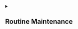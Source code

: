 
<details><summary><h2>Routine Maintenance</h2></summary>

  [3](https://github.com/AV-ghub/PostgreSQL/blob/main/998%20Books/List.md).[160]

  ### Transaction visibility with multiversion concurrency control
  #### Visibility computation internals
  The **essence of MVCC**: each database client session is allowed to make changes to a table, but it doesn't become visible to other sessions until the transaction
commits. 
  #### [Transaction ID wraparound](https://postgrespro.ru/docs/postgresql/16/routine-vacuuming#VACUUM-FOR-WRAPAROUND)
  The implementation of MVCC in PostgreSQL uses a transaction ID that is 32 bits in size.   
  A signed 32-bit number can only handle a range of about **2 billion transactions** before rolling over to zero.  
  
  The way that the 32-bit XID is mapped to handle many billions of transactions is that **each table and database has a reference XID**, **and every other XID is relative to it**.   
  This gives an effective range of 2 billion transactions before and after that value.   
  You can see how old these reference XID numbers are relative to current activity, starting with the oldest active entries, like this:
  ```
  SELECT relname,age(relfrozenxid) FROM pg_class WHERE relkind='r'
  ORDER BY age(relfrozenxid) DESC;
  SELECT datname,age(datfrozenxid) FROM pg_database ORDER BY
  age(datfrozenxid) DESC;
  ```
  ```
  SELECT c.oid::regclass as table_name,
         greatest(age(c.relfrozenxid),age(t.relfrozenxid)) as age
  FROM pg_class c
  LEFT JOIN pg_class t ON c.reltoastrelid = t.oid
  WHERE c.relkind IN ('r', 'm');
  
  SELECT datname, age(datfrozenxid) FROM pg_database;
  ```
  
  #### [Регламентная очистка](https://postgrespro.ru/docs/postgresql/16/runtime-config-autovacuum#RUNTIME-CONFIG-AUTOVACUUM)

  One of the things VACUUM does is **push forward the frozen value** once a threshold of transactions have passed, set by the autovacuum setting as [autovacuum_freeze_max_age](https://postgrespro.ru/docs/postgresql/16/runtime-config-autovacuum#GUC-AUTOVACUUM-FREEZE-MAX-AGE). This maintenance is also critical to cleaning up the commit log information stored in the pg_xact directory.  
  Some transactions **will fall off** the back here, if they have a **transaction ID so old** that it can't be represented relative to the new reference values.   
  These will have their XID replaced by a special magic value called the FrozenXID. Once that happens, those transactions will appear in the past relative to all active transactions.
  
  The values for these parameters are set very conservatively by default--things start to be frozen after only **200 million transactions**, even though wraparound isn't a concern until **2 billion**.   
  One reason for this is to keep the commit log disk space from growing excessively.  
  At the default value, it should never take up more than **50 MB**, while increasing the free age to its maximum (2 billion) will instead use up **to 500 MB** of space.   
  If you have large tables where that disk usage is trivial and you don't need to run vacuum regularly in order to reclaim space, **increasing the maximum free age parameters can be helpful** to keep autovacuum from doing more work than it has to in freezing your tables.

  Если по какой-либо причине автоочистка не может вычистить старые значения XID из таблицы, система начинает выдавать предупреждающие сообщения, когда самое старое значение XID в базе данных оказывается в **сорока миллионах транзакций** от точки зацикливания.   
  Если эти предупреждения игнорировать, система отключится и не будет начинать никаких транзакций, как только до точки зацикливания останется **менее трёх миллионов транзакций**.   
  В этом состоянии любые уже выполняемые транзакции могут продолжаться, но могут быть запущены лишь транзакции только для чтения.   
  Команду VACUUM по-прежнему можно запускать в обычном режиме.   
  
  Выполните следующие действия:
  1. Разберите старые подготовленные транзакции. Их можно найти, проверив **pg_prepared_xacts** на наличие строк с большим значением age(transactionid). Такие транзакции следует фиксировать или отменять.
  2. Завершите длительные открытые транзакции. Их можно найти, проверив **pg_stat_activity** на наличие строк с большим значением age(backend_xid) или age(backend_xmin). Такие транзакции следует фиксировать или отменять, либо можно **завершить сеанс с помощью pg_terminate_backend**.
  3. Удалите все старые слоты репликации. Используйте **pg_stat_replication**, чтобы найти слоты с большим значением age(xmin) или age(catalog_xmin). Во многих случаях такие слоты создавались для репликации на серверы, которых уже нет или которые давно не работают. Если удалить слот для сервера, который всё ещё существует и может по-прежнему пытаться подключиться к этому слоту, возможно, эту реплику придётся пересоздать.
  4. Выполните **VACUUM** в целевой базе данных. Проще всего использовать VACUUM для всей базы данных. Чтобы сократить время выполнения, также можно вручную выполнить команды VACUUM для таблиц с самым старым relminxid. Не используйте VACUUM FULL в этом сценарии, поскольку для него требуется XID и, следовательно, произойдёт сбой, за исключением режима суперпользователя, где напротив будет обрабатываться XID и, таким образом, увеличится риск зацикливания счётчика идентификатора транзакции. Не используйте VACUUM FREEZE, поскольку при этом выполнится объём работы, который будет больше минимально необходимого для восстановления нормального функционирования.
  5. После восстановления нормальной работы проверьте, что **автоочистка** правильно настроена в целевой базе данных, чтобы избежать проблем в будущем.

  В PostgreSQL имеется не обязательная, но настоятельно рекомендуемая к использованию функция, называемая [автоочисткой](https://postgrespro.ru/docs/postgresql/16/routine-vacuuming#AUTOVACUUM), предназначение которой — автоматизировать выполнение команд VACUUM и ANALYZE.   
  Автоочистка будет работать, только если параметр [track_counts](https://postgrespro.ru/docs/postgresql/16/runtime-config-statistics#GUC-TRACK-COUNTS) имеет значение true.   
  Этот контролирующий процесс распределяет работу по времени, стараясь запускать рабочий процесс для каждой базы данных каждые [autovacuum_naptime](https://postgrespro.ru/docs/postgresql/16/runtime-config-autovacuum#GUC-AUTOVACUUM-NAPTIME) секунд.   
  > Если всего имеется N баз данных, новый рабочий процесс будет запускаться каждые **autovacuum_naptime/N** секунд.

  Одновременно могут выполняться до [autovacuum_max_workers](https://postgrespro.ru/docs/postgresql/16/runtime-config-autovacuum#GUC-AUTOVACUUM-MAX-WORKERS) рабочих процессов.   
  Для отслеживания действий рабочих процессов можно установить параметр [log_autovacuum_min_duration](https://postgrespro.ru/docs/postgresql/16/runtime-config-logging#GUC-LOG-AUTOVACUUM-MIN-DURATION).    
  Число рабочих процессов для одной базы не ограничивается, при этом каждый процесс старается не повторять работу, только что выполненную другими.   
  Заметьте, что в ограничениях [max_connections](https://postgrespro.ru/docs/postgresql/16/runtime-config-connection#GUC-MAX-CONNECTIONS) или [superuser_reserved_connections](https://postgrespro.ru/docs/postgresql/16/runtime-config-connection#GUC-SUPERUSER-RESERVED-CONNECTIONS) число выполняющихся рабочих процессов не учитывается.   
  Базовый порог очистки при добавлении и коэффициент доли для очистки при добавлении определяются параметрами [autovacuum_vacuum_insert_threshold](https://postgrespro.ru/docs/postgresql/16/runtime-config-autovacuum#GUC-AUTOVACUUM-VACUUM-INSERT-THRESHOLD) и [autovacuum_vacuum_insert_scale_factor](https://postgrespro.ru/docs/postgresql/16/runtime-config-autovacuum#GUC-AUTOVACUUM-VACUUM-INSERT-SCALE-FACTOR), соответственно.  
  > Для таблиц, в которых выполняются в основном операции INSERT и практически не выполняются UPDATE/DELETE, может иметь смысл уменьшить параметр таблицы [autovacuum_freeze_min_age](https://postgrespro.ru/docs/postgresql/16/sql-createtable#RELOPTION-AUTOVACUUM-FREEZE-MIN-AGE), так как это позволит замораживать кортежи раньше.

  > В **секционированных таблицах** кортежи не хранятся напрямую и, следовательно, **не обрабатываются автоочисткой**. (Автоочистка обрабатывает секции таблицы так же, как и другие таблицы.) К сожалению, это означает, что **автоочистка не запускает ANALYZE для секционированных таблиц**, в результате чего **создаются неоптимальные планы** для запросов, ссылающихся на статистику секционированных таблиц. Эту проблему можно обойти, **вручную запуская ANALYZE для секционированных таблиц при их первом заполнении, а также всякий раз, когда распределение данных в их секциях существенно меняется**.

   **Автоочистка не обрабатывает временные таблицы**. Поэтому очистку и сбор статистики в них нужно производить с помощью SQL-команд в обычном сеансе.

  Используемые по умолчанию пороговые значения и коэффициенты берутся из postgresql.conf, однако их (и многие другие параметры, управляющие автоочисткой) можно переопределить для каждой таблицы; за подробностями обратитесь к разделу [Параметры хранения](https://postgrespro.ru/docs/postgresql/16/sql-createtable#SQL-CREATETABLE-STORAGE-PARAMETERS).   
  Если какие-либо значения определены **через параметры хранения таблицы**, при обработке этой таблицы **действуют они**, а в противном случае — глобальные параметры.

  Когда выполняются несколько рабочих процессов, [параметры задержки автоочистки по стоимости](https://postgrespro.ru/docs/postgresql/16/runtime-config-resource#RUNTIME-CONFIG-RESOURCE-VACUUM-COST) «распределяются» между всеми этими процессами, так что общее воздействие на систему остаётся неизменным, независимо от их числа. Однако этот алгоритм распределения нагрузки **не учитывает процессы**, обрабатывающие таблицы **с индивидуальными значениями параметров хранения autovacuum_vacuum_cost_delay и autovacuum_vacuum_cost_limit**.

  Рабочие процессы автоочистки обычно не мешают выполнению других команд. Если какой-либо **процесс попытается получить блокировку**, конфликтующую с блокировкой SHARE UPDATE EXCLUSIVE, которая удерживается в ходе автоочистки, **автоочистка прервётся и процесс получит нужную ему блокировку**. Однако если автоочистка выполняется для предотвращения зацикливания идентификаторов транзакций (т. е. описание запроса автоочистки в представлении pg_stat_activity заканчивается на (to prevent wraparound)), автоочистка не прерывается без ручного вмешательства.

  > При частом выполнении таких команд, как **ANALYZE**, которые затребуют блокировки, конфликтующие с SHARE UPDATE EXCLUSIVE, может получиться так, что **автоочистка не будет успевать завершаться** в принципе.
 
  #### [System Information Functions and Operators](https://www.postgresql.org/docs/current/functions-info.html)

  ### Vacuum
  
  **Cleaning up** after all these situations that produce dead rows (UPDATE, DELETE, ROLLBACK) is the job for an operation named **vacuuming**.  
  Each database **row** includes **status flags** called hint bits that track whether the transaction that updated the xmin or xmax values is known to be committed or aborted.  
  > The actual commit logs (**pg_xact** and sometimes pg_subtrans) are **consulted** to confirm the hint bits' transaction states.

  Vacuum does a scan of each table and index, looking for rows that can **no longer be visible**.   
  Once the **free space map** for a table has entries on it, **new allocations** for this table will **reuse that existing space** when possible, **rather than allocating new** space from the operating system.   
  In most situations, vacuum will **never release disk space**.   
  A **large deletion** of historical data is one way to **end up with** a table with **lots of free space at its beginning**.   

  PostgreSQL 9.0 has introduced a rewritten VACUUM FULL command that is modeled on the [CLUSTER](https://postgrespro.ru/docs/postgresql/16/sql-cluster) implementation of earlier versions.   
  
  Sometimes the transaction takes too long and holds the tuples for a very long time.   
  Configuration parameter [old_snapshot_threshold](https://postgrespro.ru/docs/postgresql/16/runtime-config-resource#GUC-OLD-SNAPSHOT-THRESHOLD) can be configured to specify **how long this snapshot is valid** for.   
  After that time, the dead tuple is a candidate for deletion, and if the transaction uses that tuple, it **gets an error**.

  #### HOT
  One of the major performance features added to PostgreSQL 8.3 is HOT (**Heap Only Tuples**).   
  HOT allows the reuse of space left behind by dead rows resulting from the DELETE or UPDATE operations under some common conditions.   
  The specific case that HOT helps with is when you are making **changes to a row that does not update any of its indexed columns**.

  The normal way to check if you are getting the benefit of HOT updates is to monitor [pg_stat_user_tables](https://postgrespro.ru/docs/postgresql/16/monitoring-stats) ([pg_stat_all_tables](https://postgrespro.ru/docs/postgresql/16/monitoring-stats#MONITORING-PG-STAT-ALL-TABLES-VIEW)) and compare the counts for **n_tup_upd** (regular updates) versus **n_tup_hot_upd**.

  One of the ways to **make HOT more effective** on your tables is to **use a larger fill factor** setting when creating them.   

  #### Cost-based vacuuming
  A manual vacuum worker will execute until it has **exceeded vacuum_cost_limit** of the estimated I/O, **defaulting to 200 units** of work.   
  At that point, it will then **sleep for vacuum_cost_delay milliseconds**, defaulting to 0--**which disables the cost delay feature** altogether with manually executed VACUUM statements.   
  Autovacuum workers have their own parameters that work the same way.   
  **autovacuum_vacuum_cost_limit** defaults to -1, which is shorthand for saying that they use the same cost limit structure as manual vacuum.   
  The main way that autovacuum diverges from a manual one is it defaults to the following cost delay:
  ```
  autovacuum_vacuum_cost_delay = 20ms
  ```

  If you want to **adjust a manual VACUUM** to run with the cost logic, you can tweak it before issuing any manual vacuum and it will effectively limit its impact for **just that session**:
  ```
  postgres=# SET vacuum_cost_delay='20';
  postgres=# show vacuum_cost_delay;
  vacuum_cost_delay
  -------------------
  20ms
  ```

  ### Autovacuum
  #### Autovacuum logging
  It's possible to watch it more directly by setting [log_min_messages](https://postgrespro.ru/docs/postgresql/16/runtime-config-logging#GUC-LOG-MIN-MESSAGES):
  ```
  log_min_messages =debug2
  ```
  You can monitor the daemon's activity by setting [log_autovacuum_min_duration](https://postgrespro.ru/docs/postgresql/16/runtime-config-logging#GUC-LOG-AUTOVACUUM-MIN-DURATION) to some number of milliseconds.   
  It defaults to -1, turning logging off. 
  Setting this to a moderate number of milliseconds (for example 1000=1 second) is a good practice to follow.   

  The best way to approach making sure autovacuum is doing what it should is to monitor what tables it's worked on instead:
  ```
  SELECT schemaname,relname,last_autovacuum,last_autoanalyze
  FROM pg_stat_all_tables;
  ```
  #### [Tuning Autovacuum in PostgreSQL and Autovacuum Internals](https://www.percona.com/blog/tuning-autovacuum-in-postgresql-and-autovacuum-internals/)
  Autovacuum is one of the background utility processes that starts automatically when you start PostgreSQL
  ```
  $ps -eaf | egrep "/post|autovacuum"
  ```
  We also need ANALYZE on the table that updates the table statistics, so that the optimizer can choose optimal execution plans for an SQL statement.    
  It is the **autovacuum** in postgres that is responsible for performing **both vacuum and analyze** on tables.   
  There exists another background process in postgres called **Stats Collector** that tracks the usage and activity information.

  Parameters needed to enable autovacuum in PostgreSQL are :
  ``` shell
  autovacuum = on  # ( ON by default )
  track_counts = on # ( ON by default )
  ```
  track_counts  is used by the stats collector. 
  
  ##### Logging autovacuum
  Set the parameter log_autovacuum_min_duration
  ```
  # Setting this parameter to 0 logs every autovacuum to the log file.
  log_autovacuum_min_duration = '250ms' # Or 1s, 1min, 1h, 1d
  ```
  The formula for calculating the effective table level autovacuum threshold is :
  ```Shell
  Autovacuum VACUUM thresold for a table = autovacuum_vacuum_scale_factor * number of tuples + autovacuum_vacuum_threshold
  ```
  * autovacuum_vacuum_scale_factor Or autovacuum_analyze_scale_factor : Fraction of the table records that will be added to the formula. For example, a value of 0.2 equals to 20% of the table records.
  * autovacuum_vacuum_threshold Or autovacuum_analyze_threshold : Minimum number of obsolete records or dml’s needed to trigger an autovacuum.
  
  PostgreSQL allows you to configure individual table level autovacuum settings that bypass global settings.
  ```
  $psql -d percona
   
  percona=# ALTER TABLE scott.employee SET (autovacuum_vacuum_scale_factor = 0, autovacuum_vacuum_threshold = 100);
  ALTER TABLE
  ```
  ##### How do we identify the tables that need their autovacuum settings tuned?
  You must know the number of inserts/deletes/updates on a table for an interval.   
  You can also view the postgres catalog view : pg_stat_user_tables to get that information.
  ```  
  percona=# SELECT n_tup_ins as "inserts",n_tup_upd as "updates",n_tup_del as "deletes", n_live_tup as "live_tuples", n_dead_tup as "dead_tuples"
  FROM pg_stat_user_tables
  WHERE schemaname = 'scott' and relname = 'employee';
   inserts | updates | deletes | live_tuples | dead_tuples 
  ---------+---------+---------+-------------+-------------
        30 |      40 |       9 |          21 |          39
  ```
  > Does increasing autovacuum_max_workers alone increase the number of autovacuum processes that can run in parallel?    
  > **NO** 

  

</details>






























